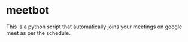 # meetbot
This is a python script that automatically joins your meetings on google meet as per the schedule.
